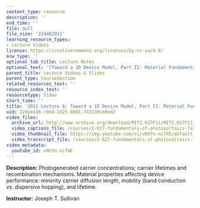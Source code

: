 ```yaml
---
content_type: resource
description: ''
end_time: ''
file: null
file_size: '224482911'
learning_resource_types:
- Lecture Videos
license: https://creativecommons.org/licenses/by-nc-sa/4.0/
ocw_type: ''
optional_tab_title: Lecture Notes
optional_text: '[Toward a 1D Device Model, Part II: Material Fundamentals (PDF - 2.5MB)](/courses/2-627-fundamentals-of-photovoltaics-fall-2013/resources/mit2_627f13_lec08)'
parent_title: Lecture Videos & Slides
parent_type: CourseSection
related_resources_text: ''
resource_index_text: ''
resourcetype: Video
start_time: ''
title: '2011 Lecture 8: Toward a 1D Device Model, Part II: Material Fundamentals'
uid: 22daea36-c0e4-2d25-8981-743130ce8ed2
video_files:
  archive_url: http://www.archive.org/download/MIT2.627F11/MIT2_627F11_lec08_300k.mp4
  video_captions_file: /courses/2-627-fundamentals-of-photovoltaics-fall-2013/a930ad1ac9775eab9523112f867fd784_vN5Yn-niTXE.vtt
  video_thumbnail_file: https://img.youtube.com/vi/vN5Yn-niTXE/default.jpg
  video_transcript_file: /courses/2-627-fundamentals-of-photovoltaics-fall-2013/c94ea76bdd0db45fad9b38a9aa6bc5bd_vN5Yn-niTXE.pdf
video_metadata:
  youtube_id: vN5Yn-niTXE
---
```


**Description:** Photogenerated carrier concentrations; carrier lifetimes and recombination mechanisms. Material properties affecting device performance: minority carrier diffusion length, mobility (band conduction vs. dispersive hopping), and lifetime.

**Instructor:** Joseph T. Sullivan

